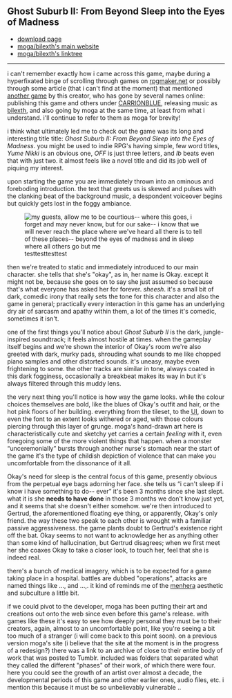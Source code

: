 ## Ghost Suburb II: From Beyond Sleep into the Eyes of Madness

- [download page](https://rpgmaker.net/games/5873/)
- [moga/bilexth's main website](https://luminal.zone/)
- [moga/bilexth's linktree](https://linktr.ee/bilexth)

---

<!-- intro -->

i can't remember exactly how i came across this game, maybe during a
hyperfixated binge of scrolling through games on
[rpgmaker.net](https://rpgmaker.net/) or possibly through some article (that i
can't find at the moment) that mentioned [another game]() by this creator, who
has gone by several names online: publishing this game and others under
[CARRIONBLUE](https://rpgmaker.net/users/CARRIONBLUE/games/), releasing music as
[bilexth](https://soundcloud.com/bilexth), and also going by moga at the same
time, at least from what i understand. i'll continue to refer to them as moga
for brevity!

i think what ultimately led me to check out the game was its long and
interesting title title: <cite>Ghost Suburb II: From Beyond Sleep into the Eyes
of Madness</cite>. you might be used to indie RPG's having simple, few word
titles, <cite>Yume Nikki</cite> is an obvious one, <cite>OFF</cite> is just
three letters, and <cite>Ib</cite> beats even that with just two. it almost
feels like a novel title and did its job well of piquing my interest.

<!-- alright, so what's it about at least? well, the game's description says that -->
<!-- it's <q cite="https://rpgmaker.net/games/5873/">a game about a nurse in Midland -->
<!-- Research Hospital Center...her name is Okay. she is a insomniac.</q> which seems -->
<!-- straightforward enough, until you read that -->
<!-- <q cite="https://rpgmaker.net/games/5873/">there is a friend named Gertrud, who -->
<!-- pesters her and is a giant floating sphere of darkness with a eye on it</q> and -->
<!-- that <q cite="https://rpgmaker.net/games/5873/">it is highly debatable whether -->
<!-- she is in fact a real thing.</q> -->

upon starting the game you are immediately thrown into an ominous and foreboding
introduction. the text that greets us is skewed and pulses with the clanking
beat of the background music, a despondent voiceover begins but quickly gets
lost in the foggy ambiance.

<figure class="figure">
    <img
      class="figure__image"
      src=""
      title="my guests,
allow me to be courtious--
where this goes, i forget and 
may never know,
but for our sake--
i know that we will never reach the place where
we've heard all there is to tell of these places--
beyond the eyes of madness
and in sleep
where all others go but me"
      alt="my guests,
allow me to be courtious--
where this goes, i forget and 
may never know,
but for our sake--
i know that we will never reach the place where
we've heard all there is to tell of these places--
beyond the eyes of madness
and in sleep
where all others go but me"
    />
    <figcaption class="figure__caption">testtesttesttest</figcaption>
</figure>

then we're treated to static and immediately introduced to our main character.
she tells that she's "okay", as in, her name is Okay. except it might not be,
because she goes on to say she just assumed so because that's what everyone has
asked her for forever. _sheesh_. it's a small bit of dark, comedic irony that
really sets the tone for this character and also the game in general;
practically every interaction in this game has an underlying dry air of sarcasm
and apathy within them, a lot of the times it's comedic, sometimes it isn't.

<!-- she asks if we're "okay", suddenly shifting to a tangent about adulthood, and -->
<!-- how nobody seems to care that she's entered it, shifting again to her ultimate -->
<!-- goal: finding the sleep that seems to elude her. -->

<!-- music & visuals -->

one of the first things you'll notice about <cite>Ghost Suburb II</cite> is the
dark, jungle-inspired soundtrack; it feels almost hostile at times. when the
gameplay itself begins and we're shown the interior of Okay's room we're also
greeted with dark, murky pads, shrouding what sounds to me like chopped piano
samples and other distorted sounds. it's uneasy, maybe even frightening to some.
the other tracks are similar in tone, always coated in this dark fogginess,
occasionally a breakbeat makes its way in but it's always filtered through this
muddy lens.

<figure>
<!-- (video of "Gal" in the OST) -->
</figure>

the very next thing you'll notice is how way the game looks. while the colour
choices themselves are bold, like the blues of Okay's outfit and hair, or the
hot pink floors of her building. everything from the tileset, to the
<abbr title="user interface">UI</abbr>, down to even the font to an extent looks
withered or aged, with those colours piercing through this layer of grunge.
moga's hand-drawn art here is characteristically cute and sketchy yet carries a
certain _feeling_ with it, even foregoing some of the more violent things that
happen. when a monster <q>unceremonially</q> bursts through another nurse's
stomach near the start of the game it's the type of childish depiction of
violence that can make you uncomfortable from the dissonance of it all.

Okay's need for sleep is the central focus of this game, presently obvious from
the perpetual eye bags adorning her face. she tells us <q>i can't sleep if i
know i have something to do-- ever</q> it's been 3 months since she last slept.
what it is she **needs to have done** in those 3 months we don't know just yet,
and it seems that she doesn't either somehow. we're then introduced to Gertrud,
the aforementioned floating eye thing, or apparently, Okay's only friend. the
way these two speak to each other is wrought with a familiar passive
aggressiveness. the game plants doubt to Gertrud's existence right off the bat.
Okay seems to not want to acknowledge her as anything other than some kind of
hallucination, but Gertrud disagrees; when we first meet her she coaxes Okay to
take a closer look, to touch her, feel that she is indeed real.

<!-- medical imagery -->

there's a bunch of medical imagery, which is to be expected for a game taking
place in a hospital. battles are dubbed "operations", attacks are named things
like ..., and ...,. it kind of reminds me of the
[menhera](https://menheratic.tumblr.com/nav) aesthetic and subculture a little
bit.

<!-- when i discovered and played Ghost Suburb II it was almost 10 years after its -->
<!-- initial release in <time datetime="2013">2013</time>. -->

<!-- meta -->

if we could pivot to the developer, moga has been putting their art and
creations out onto the web since even before this game's release. with games
like these it's easy to see how deeply personal they must be to their creators,
again, almost to an uncomfortable point, like you're seeing a bit too much of a
stranger (i will come back to this point soon). on a previous version moga's
site (i believe that the site at the moment is in the progress of a redesign?)
there was a link to an archive of close to their entire body of work that was
posted to Tumblr. included was folders that separated what they called the
different "phases" of their work, of which there were four. here you could see
the growth of an artist over almost a decade, the developmental periods of this
game and other earlier ones, audio files, etc. i mention this because it must be
so unbelievably vulnerable ..

<!-- i yearn to create something that makes somebody feel just a sliver of what this -->
<!-- game made me. -->

<!-- <figure class="figure"> -->
<!--   <blockquote class="twitter-tweet"> -->
<!--     <p lang="en" dir="ltr"> -->
<!--       nurse okay and gertrud fumo -->
<!--       <a href="https://t.co/JKU09DOaeg" -->
<!--         >pic.twitter.com/JKU09DOaeg</a -->
<!--       > -->
<!--     </p> -->
<!--     &mdash; bilexth(18+) (@angelicbile) -->
<!--     <a -->
<!--       href="https://twitter.com/angelicbile/status/1788319543599013971?ref_src=twsrc%5Etfw" -->
<!--       >May 8, 2024</a -->
<!--     > -->
<!--   </blockquote> -->
<!--   <script -->
<!--     async -->
<!--     src="https://platform.twitter.com/widgets.js" -->
<!--     charset="utf-8" -->
<!--   ></script> -->
<!--   <figcaption class="figure__caption"></figcaption> -->
<!-- </figure> -->
